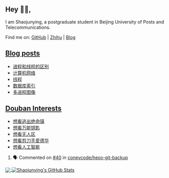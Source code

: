 ## Hey 👋🏻,

I am Shaojunying, a postgraduate student in Beijing University of Posts and Telecommunications.

Find me on: [GitHub](https://github.com/shaojunying) | [Zhihu](https://www.zhihu.com/people/shaojunying) | [Blog](https://shaojunying.github.io/)

## <a href="https://shaojunying.github.io/" target="_blank">Blog posts</a>
<!-- BLOG-POST-LIST:START -->
- [进程和线程的区别](https://shaojunying.github.io/2020/09/27/%E8%BF%9B%E7%A8%8B%E5%92%8C%E7%BA%BF%E7%A8%8B%E7%9A%84%E5%8C%BA%E5%88%AB/)
- [计算机网络](https://shaojunying.github.io/2020/09/27/%E8%AE%A1%E7%AE%97%E6%9C%BA%E7%BD%91%E7%BB%9C/)
- [线程](https://shaojunying.github.io/2020/09/27/%E7%BA%BF%E7%A8%8B/)
- [数据库索引](https://shaojunying.github.io/2020/09/27/%E6%95%B0%E6%8D%AE%E5%BA%93%E7%B4%A2%E5%BC%95/)
- [多进程图像](https://shaojunying.github.io/2020/09/27/%E5%A4%9A%E8%BF%9B%E7%A8%8B%E5%9B%BE%E5%83%8F/)
<!-- BLOG-POST-LIST:END -->

## <a href="https://www.douban.com/people/155360876/" target="_blank">Douban Interests</a>
<!-- douban:START -->
- [想看逃出绝命镇](http://movie.douban.com/subject/26688480/)
- [想看万能钥匙](http://movie.douban.com/subject/1418752/)
- [想看无人区](http://movie.douban.com/subject/3804891/)
- [想看剪刀手爱德华](http://movie.douban.com/subject/1292370/)
- [想看人工智能](http://movie.douban.com/subject/1302827/)
<!-- douban:END -->

<!--START_SECTION:activity-->
1. 🗣 Commented on [#40](https://github.com/coneycode/hexo-git-backup/issues/40) in [coneycode/hexo-git-backup](https://github.com/coneycode/hexo-git-backup)
<!--END_SECTION:activity-->


<a href="https://github.com/shaojunying">
  <img align="center" src="https://github-readme-stats.codestackr.vercel.app/api/top-langs/?username=shaojunying&hide=css,html" />
</a>

<a href="https://github.com/shaojunying">
  <img align="center" src="https://github-readme-stats.codestackr.vercel.app/api?username=shaojunying&show_icons=true" alt="Shaojunying's GitHub Stats" />
</a>
